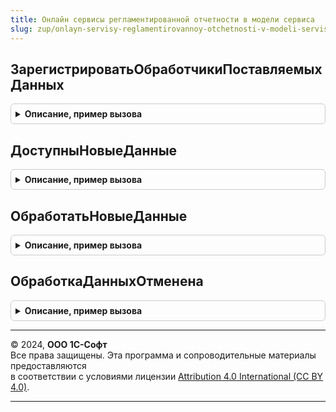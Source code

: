 ```yaml
---
title: Онлайн сервисы регламентированной отчетности в модели сервиса
slug: zup/onlayn-servisy-reglamentirovannoy-otchetnosti-v-modeli-servisa
---
```



## ЗарегистрироватьОбработчикиПоставляемыхДанных
<details style="margin: 1em 0; padding: 0.5em; border: 1px solid #ccc; border-radius: 6px;">

<summary style="font-weight: bold; cursor: pointer;">Описание, пример вызова</summary>

```bsl

// Регистрирует обработчики поставляемых данных за день и за все время
//
Процедура ЗарегистрироватьОбработчикиПоставляемыхДанных(Знач Обработчики) Экспорт
```

Пример вызова
```bsl
ОнлайнСервисыРегламентированнойОтчетностиВМоделиСервиса.ЗарегистрироватьОбработчикиПоставляемыхДанных(Обработчики) 
```
</details>

## ДоступныНовыеДанные
<details style="margin: 1em 0; padding: 0.5em; border: 1px solid #ccc; border-radius: 6px;">

<summary style="font-weight: bold; cursor: pointer;">Описание, пример вызова</summary>

```bsl

// Вызывается при получении уведомления о новых данных.
// В теле следует проверить, необходимы ли эти данные приложению,
// и если да - установить флажок Загружать
//
// Параметры:
//   Дескриптор   - ОбъектXDTO Descriptor.
//   Загружать    - булево, возвращаемое
//
Процедура ДоступныНовыеДанные(Знач Дескриптор, Загружать) Экспорт
```

Пример вызова
```bsl
ОнлайнСервисыРегламентированнойОтчетностиВМоделиСервиса.ДоступныНовыеДанные(Дескриптор, Загружать) 
```
</details>

## ОбработатьНовыеДанные
<details style="margin: 1em 0; padding: 0.5em; border: 1px solid #ccc; border-radius: 6px;">

<summary style="font-weight: bold; cursor: pointer;">Описание, пример вызова</summary>

```bsl

// Вызывается после вызова ДоступныНовыеДанные, позволяет разобрать данные.
//
// Параметры:
//   Дескриптор   - ОбъектXDTO Дескриптор.
//   ПутьКФайлу   - строка. Полное имя извлеченного файла. Файл будет автоматически удален
//                  после завершения процедуры.
//
Процедура ОбработатьНовыеДанные(Знач Дескриптор, Знач ПутьКФайлу) Экспорт
```

Пример вызова
```bsl
ОнлайнСервисыРегламентированнойОтчетностиВМоделиСервиса.ОбработатьНовыеДанные(Дескриптор, ПутьКФайлу) 
```
</details>

## ОбработкаДанныхОтменена
<details style="margin: 1em 0; padding: 0.5em; border: 1px solid #ccc; border-radius: 6px;">

<summary style="font-weight: bold; cursor: pointer;">Описание, пример вызова</summary>

```bsl

// Вызывается при отмене обработки данных в случае сбоя
//
Процедура ОбработкаДанныхОтменена(Знач Дескриптор) Экспорт
```

Пример вызова
```bsl
ОнлайнСервисыРегламентированнойОтчетностиВМоделиСервиса.ОбработкаДанныхОтменена(Дескриптор) 
```
</details>

---

© 2024, **ООО 1С-Софт**  
Все права защищены. Эта программа и сопроводительные материалы предоставляются  
в соответствии с условиями лицензии [Attribution 4.0 International (CC BY 4.0)](https://creativecommons.org/licenses/by/4.0/legalcode).

---
